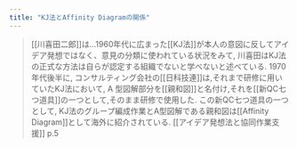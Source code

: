 ```yaml
---
title: "KJ法とAffinity Diagramの関係"
---
```


> [[川喜田二郎]]は...1960年代に広まった[[KJ法]]が本人の意図に反してアイデア発想ではなく、意見の分類に使われている状況をみて, 川喜田はKJ法の正式な方法は自らが認定する組織でないと学べないと述べている. 1970年代後半に, コンサルティング会社の[[日科技連]]は,それまで研修に用いていたKJ法において, A 型図解部分を[[親和図]]と名付け,それを[[新QC七つ道具]]の一つとして,そのまま研修で使用した. この新QC七つ道具の一つとして, KJ法のグループ編成作業とA型図解である親和図は[[Affinity Diagram]]として海外に紹介されている.
[[アイデア発想法と協同作業支援]] p.5
